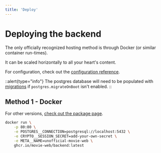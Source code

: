 ```yaml
---
title: 'Deploy'
---
```

# Deploying the backend

The only officially recognized hosting method is through Docker (or similar container run-times).

It can be scaled horizontally to all your heart's content.

For configuration, check out the [configuration reference](2.configuration.md).

::alert{type="info"}
The postgres database will need to be populated with [migrations](0.introduction.md) if `postgres.migrateOnBoot` isn't enabled.
::

## Method 1 - Docker

For other versions, [check out the package page](https://github.com/movie-web/backend/pkgs/container/backend).

```sh
docker run \
    -p 80:80 \
    -e POSTGRES__CONNECTION=postgresql://localhost:5432 \
    -e CRYPTO__SESSION_SECRET=add-your-own-secret \
    -e META__NAME=unofficial-movie-web \
    ghcr.io/movie-web/backend:latest
```
